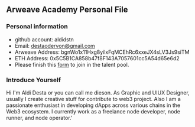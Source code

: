 ## Arweave Academy Personal File

### Personal information

- github account: aldidstn
- Email: destaodervon@gmail.com
- Arweave Address: bgnWo1x11Hxg8yilxFqMCEhRc6xxeJX4sLV3Js9siTM
- ETH Address: 0x5C5B1CA858b47f8F143A7057601cc5A54d65e6d2
- Please finish this [form](https://docs.google.com/forms/d/e/1FAIpQLSfWA5fIIcBgmRppm3jNz5vmf9Mai_QMVil-2pO4r7YKn_Zhtw/viewform?usp=sf_link) to join in the talent pool.

### Introduce Yourself
 Hi I'm Aldi Desta or you can call me dieson. As Graphic and UIUX Designer, usually I create creative stuff for contribute to web3 project. Also I am a passionate enthusiast in developing dApps across various chains in the Web3 ecosystem. I currently work as a freelance node developer, node runner, and node operator.'
